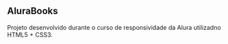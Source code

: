 ## AluraBooks
Projeto desenvolvido durante o curso de responsividade da Alura utilizadno HTML5 + CSS3.
